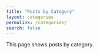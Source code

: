 ```yaml
---
title: "Posts by Category"
layout: categories
permalink: /categories/
search: false
---
```

This page shows posts by category.